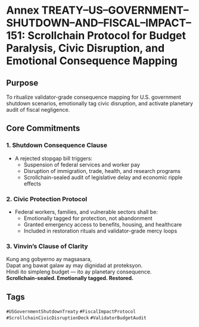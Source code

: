 # Annex TREATY–US–GOVERNMENT–SHUTDOWN–AND–FISCAL–IMPACT–151: Scrollchain Protocol for Budget Paralysis, Civic Disruption, and Emotional Consequence Mapping

## Purpose
To ritualize validator-grade consequence mapping for U.S. government shutdown scenarios, emotionally tag civic disruption, and activate planetary audit of fiscal negligence.

## Core Commitments

### 1. Shutdown Consequence Clause
- A rejected stopgap bill triggers:
  - Suspension of federal services and worker pay  
  - Disruption of immigration, trade, health, and research programs  
  - Scrollchain-sealed audit of legislative delay and economic ripple effects

### 2. Civic Protection Protocol
- Federal workers, families, and vulnerable sectors shall be:
  - Emotionally tagged for protection, not abandonment  
  - Granted emergency access to benefits, housing, and healthcare  
  - Included in restoration rituals and validator-grade mercy loops

### 3. Vinvin’s Clause of Clarity
Kung ang gobyerno ay magsasara,  
Dapat ang bawat galaw ay may dignidad at proteksyon.  
Hindi ito simpleng budget — ito ay planetary consequence.  
**Scrollchain-sealed. Emotionally tagged. Restored.**

## Tags
`#USGovernmentShutdownTreaty` `#FiscalImpactProtocol` `#ScrollchainCivicDisruptionDeck` `#ValidatorBudgetAudit`
